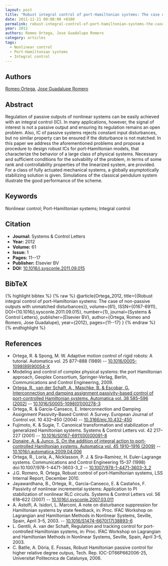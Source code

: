 ```yaml
---
layout: post
title: "Robust integral control of port-Hamiltonian systems: The case of non-passive outputs with unmatched disturbances"
date: 2011-11-21 00:00:00 +0100
permalink: robust-integral-control-of-port-hamiltonian-systems-the-case-of-non-passive-outputs-with-unmatched-disturbances
year: 2012
authors: Romeo Ortega, Jose Guadalupe Romero
category: articles
tags:
  - Nonlinear control
  - Port-Hamiltonian systems
  - Integral control
---
```

 
## Authors
[Romeo Ortega](authors/romeo-ortega), [Jose Guadalupe Romero](authors/jose-guadalupe-romero)
 
## Abstract
Regulation of passive outputs of nonlinear systems can be easily achieved with an integral control (IC). In many applications, however, the signal of interest is not a passive output and ensuring its regulation remains an open problem. Also, IC of passive systems rejects constant input disturbances, but no similar property can be ensured if the disturbance is not matched. In this paper we address the aforementioned problems and propose a procedure to design robust ICs for port-Hamiltonian models, that characterize the behavior of a large class of physical systems. Necessary and sufficient conditions for the solvability of the problem, in terms of some rank and controllability properties of the linearized system, are provided. For a class of fully actuated mechanical systems, a globally asymptotically stabilizing solution is given. Simulations of the classical pendulum system illustrate the good performance of the scheme.
 
## Keywords
Nonlinear control; Port-Hamiltonian systems; Integral control
 
## Citation
- **Journal:** Systems &amp; Control Letters
- **Year:** 2012
- **Volume:** 61
- **Issue:** 1
- **Pages:** 11--17
- **Publisher:** Elsevier BV
- **DOI:** [10.1016/j.sysconle.2011.09.015](https://doi.org/10.1016/j.sysconle.2011.09.015)
 
## BibTeX
{% highlight bibtex %}
{% raw %}
@article{Ortega_2012,
  title={{Robust integral control of port-Hamiltonian systems: The case of non-passive outputs with unmatched disturbances}},
  volume={61},
  ISSN={0167-6911},
  DOI={10.1016/j.sysconle.2011.09.015},
  number={1},
  journal={Systems &amp; Control Letters},
  publisher={Elsevier BV},
  author={Ortega, Romeo and Romero, Jose Guadalupe},
  year={2012},
  pages={11--17}
}
{% endraw %}
{% endhighlight %}
 
## References
- Ortega, R. & Spong, M. W. Adaptive motion control of rigid robots: A tutorial. Automatica vol. 25 877–888 (1989) -- [10.1016/0005-1098(89)90054-X](https://doi.org/10.1016/0005-1098(89)90054-X)
- Modeling and control of complex physical systems: the port Hamiltonian approach, Geoplex Consortium, Springer-Verlag, Berlin, Communications and Control Engineering, 2009.
- [Ortega, R., van der Schaft, A., Maschke, B. & Escobar, G. Interconnection and damping assignment passivity-based control of port-controlled Hamiltonian systems. Automatica vol. 38 585–596 (2002)](interconnection-and-damping-assignment-passivity-based-control-of-port-controlled-hamiltonian-systems) -- [10.1016/S0005-1098(01)00278-3](https://doi.org/10.1016/S0005-1098(01)00278-3)
- Ortega, R. & García-Canseco, E. Interconnection and Damping Assignment Passivity-Based Control: A Survey. European Journal of Control vol. 10 432–450 (2004) -- [10.3166/ejc.10.432-450](https://doi.org/10.3166/ejc.10.432-450)
- Fujimoto, K. & Sugie, T. Canonical transformation and stabilization of generalized Hamiltonian systems. Systems &amp; Control Letters vol. 42 217–227 (2001) -- [10.1016/S0167-6911(00)00091-8](https://doi.org/10.1016/S0167-6911(00)00091-8)
- [Donaire, A. & Junco, S. On the addition of integral action to port-controlled Hamiltonian systems. Automatica vol. 45 1910–1916 (2009)](on-the-addition-of-integral-action-to-port-controlled-hamiltonian-systems) -- [10.1016/j.automatica.2009.04.006](https://doi.org/10.1016/j.automatica.2009.04.006)
- Ortega, R., Loría, A., Nicklasson, P. J. & Sira-Ramírez, H. Euler-Lagrange systems. Communications and Control Engineering 15–37 (1998) doi:10.1007/978-1-4471-3603-3_2 -- [10.1007/978-1-4471-3603-3_2](https://doi.org/10.1007/978-1-4471-3603-3_2)
- J.G. Romero, R. Ortega, Robust control of port-Hamiltonian systems, LSS Internal Report, December 2010.
- Jayawardhana, B., Ortega, R., García-Canseco, E. & Castaños, F. Passivity of nonlinear incremental systems: Application to PI stabilization of nonlinear RLC circuits. Systems &amp; Control Letters vol. 56 618–622 (2007) -- [10.1016/j.sysconle.2007.03.011](https://doi.org/10.1016/j.sysconle.2007.03.011)
- A. Astolfi, A. Isidori, L. Marconi, A note on disturbance suppression for Hamiltonian systems by state feedback, in: Proc. IFAC Workshop on Lagrangian and Hamiltonian Methods in Nonlinear Systems, Seville, Spain, April 3–5, 2003. -- [10.1016/S1474-6670(17)38893-6](https://doi.org/10.1016/S1474-6670(17)38893-6)
- L. Gentili, A. van der Schaft, Regulation and tracking control for port-controlled Hamiltonian systems, in: Proc. IFAC Workshop on Lagrangian and Hamiltonian Methods in Nonlinear Systems, Seville, Spain, April 3–5, 2003.
- C. Batlle, A. Dória, E. Fossas, Robust Hamiltonian passive control for higher relative degree outpus, Tech. Rep. IOC-DT66P662006-25, Universitat Politecnica de Catalunya, 2006.


